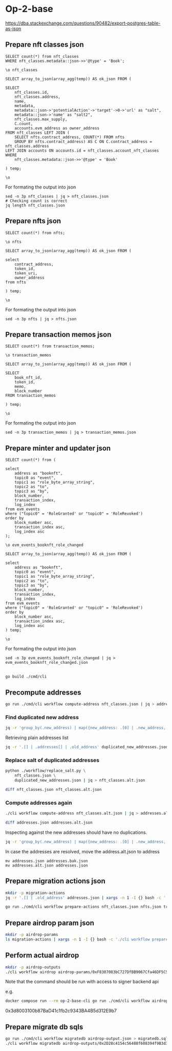 # Op-2-base

https://dba.stackexchange.com/questions/90482/export-postgres-table-as-json


## Prepare nft classes json

```
SELECT count(*) from nft_classes 
WHERE nft_classes.metadata::json->>'@type' = 'Book';

\o nft_classes

SELECT array_to_json(array_agg(temp)) AS ok_json FROM (

SELECT
	nft_classes.id,
	nft_classes.address,
	name,
	metadata,
	metadata::json->'potentialAction'->'target'->0->'url' as "salt",
	metadata::json->'name' as "salt2",
    nft_classes.max_supply,
	C.count,
    accounts.evm_address as owner_address
FROM nft_classes LEFT JOIN (
	SELECT nfts.contract_address, COUNT(*) FROM nfts 
	GROUP BY nfts.contract_address) AS C ON C.contract_address = nft_classes.address
LEFT JOIN accounts ON accounts.id = nft_classes.account_nft_classes
WHERE
	nft_classes.metadata::json->>'@type' = 'Book'

) temp;

\o
```

For formating the output into json
```
sed -n 3p nft_classes | jq > nft_classes.json
# Checking count is correct
jq length nft_classes.json
```


## Prepare nfts json

```
SELECT count(*) from nfts;

\o nfts

SELECT array_to_json(array_agg(temp)) AS ok_json FROM (

select
    contract_address,
    token_id,
    token_uri,
    owner_address
from nfts

) temp;

\o
```

For formating the output into json
```
sed -n 3p nfts | jq > nfts.json
```

## Prepare transaction memos json

```
SELECT count(*) from transaction_memos;

\o transaction_memos

SELECT array_to_json(array_agg(temp)) AS ok_json FROM (

SELECT
    book_nft_id,
    token_id,
    memo,
    block_number
FROM transaction_memos

) temp;

\o
```

For formating the output into json
```
sed -n 3p transaction_memos | jq > transaction_memos.json
```

## Prepare minter and updater json

```
SELECT count(*) from (

select
    address as "booknft",
    topic0 as "event",
    topic1 as "role_byte_array_string",
    topic2 as "to",
    topic3 as "by",
    block_number,
    transaction_index,
    log_index
from evm_events
where ("topic0" = 'RoleGranted' or "topic0" = 'RoleRevoked')
order by
    block_number asc,
    transaction_index asc,
    log_index asc
);

\o evm_events_booknft_role_changed

SELECT array_to_json(array_agg(temp)) AS ok_json FROM (

select
    address as "booknft",
    topic0 as "event",
    topic1 as "role_byte_array_string",
    topic2 as "to",
    topic3 as "by",
    block_number,
    transaction_index,
    log_index
from evm_events
where ("topic0" = 'RoleGranted' or "topic0" = 'RoleRevoked')
order by
    block_number asc,
    transaction_index asc,
    log_index asc
) temp;

\o
```

For formating the output into json

```
sed -n 3p evm_events_booknft_role_changed | jq > evm_events_booknft_role_changed.json
```

## 

```bash
go build ./cmd/cli
```

## Precompute addresses

```bash
go run ./cmd/cli workflow compute-address nft_classes.json | jq > addresses.json
```

### Find duplicated new address

```bash
jq -r 'group_by(.new_address) | map({new_address: .[0] | .new_address, addresses: .}) | map(select(.addresses | length > 1))' addresses.json > duplicated_new_addresses.json
```

Retrieving plain addresses list

```bash
jq -r '.[] | .addresses[] | .old_address' duplicated_new_addresses.json
```

### Replace salt of duplicated addresses

```bash
python ./workflow/replace_salt.py \
    nft_classes.json \
    duplicated_new_addresses.json | jq > nft_classes.alt.json
```

```bash
diff nft_classes.json nft_classes.alt.json
```

### Compute addresses again

```bash
./cli workflow compute-address nft_classes.alt.json | jq > addresses.alt.json
```

```bash
diff addresses.json addresses.alt.json
```

Inspecting against the new addresses should have no duplications.

```bash
jq -r 'group_by(.new_address) | map({new_address: .[0] | .new_address, addresses: .}) | map(select(.addresses | length > 1))' addresses.alt.json
```

In case the addresses are resolved, move the address.alt.json to address

```
mv addresses.json addresses.bak.json
mv addresses.alt.json addresses.json
```

## Prepare migration actions json

```bash
mkdir -p migration-actions
jq -r '.[] | .old_address' addresses.json | xargs -n 1 -I {} bash -c './cli workflow prepare-actions nft_classes.json nfts.json transaction_memos.json evm_events_booknft_role_changed.json {} | jq > migration-actions/{}.json'

go run ./cmd/cli workflow prepare-actions nft_classes.json nfts.json transaction_memos.json evm_events_booknft_role_changed.json 0x00DD2ec446cC9Ea9FA40dd484feBb6B0217cA4b4
```

## Prepare airdrop param json

```bash
mkdir -p airdrop-params
ls migration-actions | xargs -n 1 -I {} bash -c './cli workflow prepare-params migration-actions/{} | jq > airdrop-params/{}'
```

## Perform actual airdrop

```bash
mkdir -p airdrop-outputs
./cli workflow airdrop airdrop-params/0xF8307083bC727DfBB9067Cfa46DF5C5Bd68872b4.json | jq > airdrop-outputs/0xF8307083bC727DfBB9067Cfa46DF5C5Bd68872b4.json
```

Note that the command should be run with access to signer backend api

e.g.

```bash
docker compose run --rm op-2-base-cli go run ./cmd/cli workflow airdrop airdrop-params/0x2D28c4154c56488f608394f9B3d3d45932c3F1c9.json | jq > airdrop-outputs/0x2D28c4154c56488f608394f9B3d3d45932c3F1c9.json
```

0x3d8003100b87BaD41c1fb2c9343BA4B5d312E9b7

## Prepare migrate db sqls

```bash
go run ./cmd/cli workflow migratedb airdrop-output.json > migratedb.sql
./cli workflow migratedb airdrop-outputs/0x2D28c4154c56488f608394f9B3d3d45932c3F1c9.json > migratedb.sql
```
